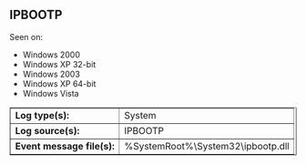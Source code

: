 ## IPBOOTP

Seen on:
* Windows 2000
* Windows XP 32-bit
* Windows 2003
* Windows XP 64-bit
* Windows Vista

<table border="1" class="docutils">
  <tbody>
    <tr>
      <td><b>Log type(s):</b></td>
      <td>System</td>
    </tr>
    <tr>
      <td><b>Log source(s):</b></td>
      <td>IPBOOTP</td>
    </tr>
    <tr>
      <td><b>Event message file(s):</b></td>
      <td>%SystemRoot%\System32\ipbootp.dll</td>
    </tr>
  </tbody>
</table>

&nbsp;

